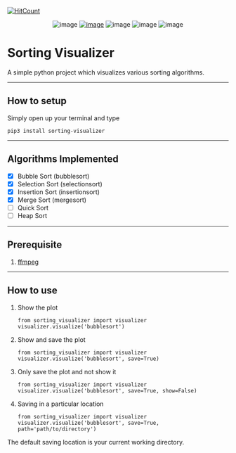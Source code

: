 [![HitCount](http://hits.dwyl.com/debdutgoswami/sorting-visualizer.svg)](http://hits.dwyl.com/debdutgoswami/sorting-visualizer)

<p align="center">
<img src="https://img.shields.io/github/workflow/status/debdutgoswami/sorting-visualizer/Upload%20Python%20Package" alt="image", style="max-width:100%;">
<a href="https://pypi.org/project/sorting-visualizer/" rel="nofollow"><img src="https://img.shields.io/pypi/pyversions/sorting-visualizer" alt="image" style="max-width:100%;"></a>
<img src="https://img.shields.io/github/license/debdutgoswami/sorting-visualizer" alt="image" style="max-width:100%;">
<img src="https://img.shields.io/github/stars/debdutgoswami/sorting-visualizer" alt="image" style="max-width:100%">
<img src="https://img.shields.io/github/release-date/debdutgoswami/sorting-visualizer" alt="image" style="max-width:100;">
</p>

# Sorting Visualizer

A simple python project which visualizes various sorting algorithms. 

---

## How to setup

Simply open up your terminal and type

```
pip3 install sorting-visualizer
```

---

## Algorithms Implemented

- [x] Bubble Sort (bubblesort)
- [x] Selection Sort (selectionsort)
- [x] Insertion Sort (insertionsort)
- [x] Merge Sort (mergesort)
- [ ] Quick Sort
- [ ] Heap Sort

---

## Prerequisite

1. [ffmpeg](https://www.ffmpeg.org/download.html)

---

## How to use

1. Show the plot

    ```
    from sorting_visualizer import visualizer
    visualizer.visualize('bubblesort')
    ```

2. Show and save the plot

    ```
    from sorting_visualizer import visualizer
    visualizer.visualize('bubblesort', save=True)
    ```

3. Only save the plot and not show it

    ```
    from sorting_visualizer import visualizer
    visualizer.visualize('bubblesort', save=True, show=False)
    ```

4. Saving in a particular location

    ```
    from sorting_visualizer import visualizer
    visualizer.visualize('bubblesort', save=True, path='path/to/directory')
    ```

The default saving location is your current working directory.